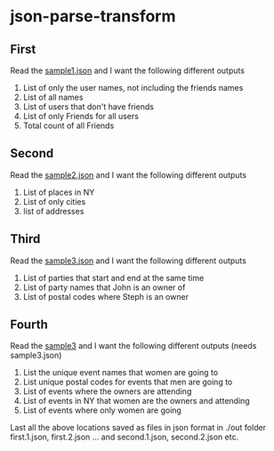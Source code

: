 # json-parse-transform

## First
Read the [sample1.json](./files/sample1.json) and I want the following different outputs

1. List of only the user names, not including the friends names
2. List of all names
3. List of users that don't have friends
4. List of only Friends for all users
5. Total count of all Friends

## Second
Read the [sample2.json](./files/sample2.json) and I want the following different outputs

1. List of places in NY
2. List of only cities
3. list of addresses

## Third
Read the [sample3.json](./files/sample3.json) and I want the following different outputs

1. List of parties that start and end at the same time
2. List of party names that John is an owner of
3. List of postal codes where Steph is an owner


## Fourth
Read the [sample3](./files/sample4.json) and I want the following different outputs (needs sample3.json)

1. List the unique event names that women are going to
2. List unique postal codes for events that men are going to
3. List of events where the owners are attending
4. List of events in NY that women are the owners and attending
5. List of events where only women are going

Last all the above locations saved as files in json format in ./out folder
first.1.json, first.2.json ... and second.1.json, second.2.json etc.
